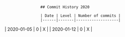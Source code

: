 
                    ## Commit History 2020

                    | Date | Level | Number of commits |
                    |------|-------|-------------------|
                
| 2020-01-05 | 0 | X |
| 2020-01-12 | 0 | X |